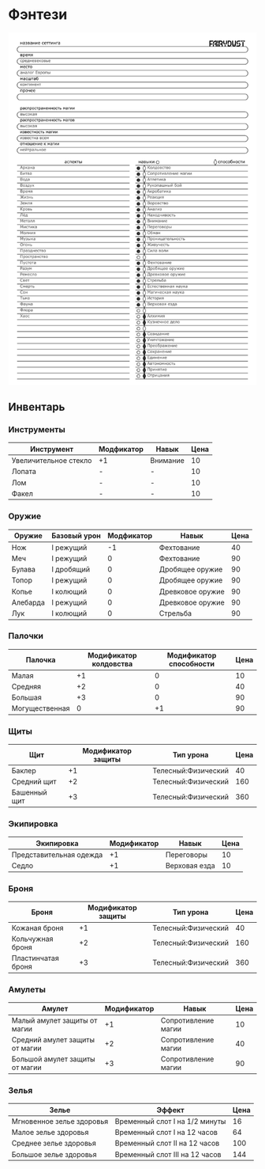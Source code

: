 # Фэнтези
 
![Фэнтези страница 1](img/fantasy_1.png)

## Инвентарь

### Инструменты

Инструмент | Модфикатор | Навык | Цена
-|-|-|-
Увеличительное стекло | +1 | Внимание | 10
Лопата | - | - | 10
Лом | - | - | 10
Факел | - | - | 10

### Оружие

Оружие | Базовый урон | Модфикатор | Навык | Цена
-|-|-|-|-
Нож | I режущий | -1 | Фехтование | 40
Меч | I режущий | 0 | Фехтование | 90
Булава | I дробящий | 0 | Дробящее оружие | 90
Топор | I режущий | 0 | Дробящее оружие | 90
Копье | I колющий | 0 | Древковое оружие | 90
Алебарда | I режущий | 0 | Древковое оружие | 90
Лук | I колющий | 0 | Стрельба | 90

### Палочки

Палочка | Модификатор колдовства | Модификатор способности | Цена
-|-|-|-
Малая | +1 | 0 | 10
Средняя | +2 | 0 | 40
Большая | +3 | 0 | 90
Могущественная | 0 | +1 | 90

### Щиты

Щит | Модификатор защиты | Тип урона | Цена
-|-|-|-
Баклер | +1 | Телесный:Физический | 40
Средний щит | +2 | Телесный:Физический | 160
Башенный щит | +3 | Телесный:Физический | 360

### Экипировка

Экипировка | Модификатор | Навык | Цена
-|-|-|-
Представительная одежда | +1 | Переговоры | 10
Седло | +1 | Верховая езда | 10

### Броня

Броня | Модификатор защиты | Тип урона | Цена
-|-|-|-
Кожаная броня | +1 | Телесный:Физический | 40
Кольчужная броня | +2 | Телесный:Физический | 160
Пластинчатая броня | +3 | Телесный:Физический | 360

### Амулеты

Амулет | Модификатор | Навык | Цена
-|-|-|-
Малый амулет защиты от магии | +1 | Сопротивление магии | 10
Средний амулет защиты от магии | +2 | Сопротивление магии | 40
Большой амулет защиты от магии | +3 | Сопротивление магии | 90

### Зелья

Зелье | Эффект | Цена
-|-|-
Мгновенное зелье здоровья | Временный слот I на 1/2 минуты | 16
Малое зелье здоровья | Временный слот I на 12 часов | 64
Среднее зелье здоровья | Временный слот II на 12 часов | 100
Большое зелье здоровья | Временный слот III на 12 часов | 144